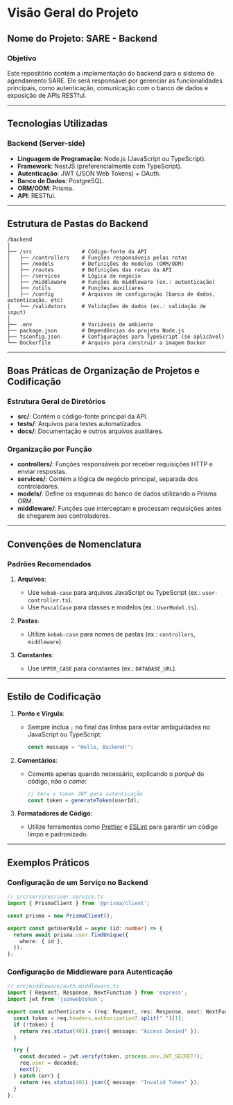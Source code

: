 
# Visão Geral do Projeto

## Nome do Projeto: SARE - Backend

### Objetivo
Este repositório contém a implementação do backend para o sistema de agendamento SARE. Ele será responsável por gerenciar as funcionalidades principais, como autenticação, comunicação com o banco de dados e exposição de APIs RESTful.

---

## Tecnologias Utilizadas

### Backend (Server-side)
- **Linguagem de Programação**: Node.js (JavaScript ou TypeScript).
- **Framework**: NestJS (preferencialmente com TypeScript).
- **Autenticação**: JWT (JSON Web Tokens) + OAuth.
- **Banco de Dados**: PostgreSQL.
- **ORM/ODM**: Prisma.
- **API**: RESTful.

---

## Estrutura de Pastas do Backend

```plaintext
/backend
│
├── /src                # Código-fonte da API
│   ├── /controllers    # Funções responsáveis pelas rotas
│   ├── /models         # Definições de modelos (ORM/ODM)
│   ├── /routes         # Definições das rotas da API
│   ├── /services       # Lógica de negócio
│   ├── /middleware     # Funções de middleware (ex.: autenticação)
│   ├── /utils          # Funções auxiliares
│   ├── /config         # Arquivos de configuração (banco de dados, autenticação, etc)
│   └── /validators     # Validações de dados (ex.: validação de input)
│
├── .env                # Variáveis de ambiente
├── package.json        # Dependências do projeto Node.js
├── tsconfig.json       # Configurações para TypeScript (se aplicável)
└── Dockerfile          # Arquivo para construir a imagem Docker
```

---

## Boas Práticas de Organização de Projetos e Codificação

### Estrutura Geral de Diretórios
- **src/**: Contém o código-fonte principal da API.
- **tests/**: Arquivos para testes automatizados.
- **docs/**: Documentação e outros arquivos auxiliares.

### Organização por Função
- **controllers/**: Funções responsáveis por receber requisições HTTP e enviar respostas.
- **services/**: Contém a lógica de negócio principal, separada dos controladores.
- **models/**: Define os esquemas do banco de dados utilizando o Prisma ORM.
- **middleware/**: Funções que interceptam e processam requisições antes de chegarem aos controladores.

---

## Convenções de Nomenclatura

### Padrões Recomendados
1. **Arquivos**:
   - Use `kebab-case` para arquivos JavaScript ou TypeScript (ex.: `user-controller.ts`).
   - Use `PascalCase` para classes e modelos (ex.: `UserModel.ts`).

2. **Pastas**:
   - Utilize `kebab-case` para nomes de pastas (ex.: `controllers`, `middleware`).

3. **Constantes**:
   - Use `UPPER_CASE` para constantes (ex.: `DATABASE_URL`).

---

## Estilo de Codificação

1. **Ponto e Vírgula**:
   - Sempre inclua `;` no final das linhas para evitar ambiguidades no JavaScript ou TypeScript:
     ```typescript
     const message = "Hello, Backend!";
     ```

2. **Comentários**:
   - Comente apenas quando necessário, explicando o *porquê* do código, não o *como*:
     ```typescript
     // Gera o token JWT para autenticação
     const token = generateToken(userId);
     ```

3. **Formatadores de Código**:
   - Utilize ferramentas como [Prettier](https://prettier.io) e [ESLint](https://eslint.org) para garantir um código limpo e padronizado.

---

## Exemplos Práticos

### Configuração de um Serviço no Backend
```typescript
// src/services/user.service.ts
import { PrismaClient } from '@prisma/client';

const prisma = new PrismaClient();

export const getUserById = async (id: number) => {
  return await prisma.user.findUnique({
    where: { id },
  });
};
```

### Configuração de Middleware para Autenticação
```typescript
// src/middleware/auth.middleware.ts
import { Request, Response, NextFunction } from 'express';
import jwt from 'jsonwebtoken';

export const authenticate = (req: Request, res: Response, next: NextFunction) => {
  const token = req.headers.authorization?.split(" ")[1];
  if (!token) {
    return res.status(401).json({ message: "Access Denied" });
  }

  try {
    const decoded = jwt.verify(token, process.env.JWT_SECRET!);
    req.user = decoded;
    next();
  } catch (err) {
    return res.status(401).json({ message: "Invalid Token" });
  }
};
```

